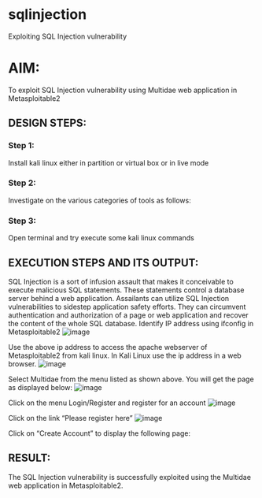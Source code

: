 # sqlinjection
Exploiting SQL Injection vulnerability

# AIM:
To exploit SQL Injection vulnerability using Multidae web application in Metasploitable2

## DESIGN STEPS:

### Step 1:

Install kali linux either in partition or virtual box or in live mode


### Step 2:

Investigate on the various categories of tools as follows:

### Step 3:

Open terminal and try execute some kali linux commands

## EXECUTION STEPS AND ITS OUTPUT:
SQL Injection is a sort of infusion assault that makes it conceivable to execute malicious SQL statements. These statements control a database server behind a web application. Assailants can utilize SQL Injection vulnerabilities to sidestep application safety efforts. They can circumvent authentication and authorization of a page or web application and recover the content of the whole SQL database. Identify IP address using ifconfig in Metasploitable2
![image](https://github.com/Sahithya373/sqlinjection/assets/147017926/3242ef5b-2cad-420a-b6d7-e5882ce17ebd)

Use the above ip address to access the apache webserver of Metasploitable2 from kali linux. In Kali Linux use the ip address in a web browser.
![image](https://github.com/Sahithya373/sqlinjection/assets/147017926/1a70bb63-70f4-4fe8-aa15-221adb647146)

Select Multidae from the menu listed as shown above. You will get the page as displayed below:
![image](https://github.com/Sahithya373/sqlinjection/assets/147017926/7f3d61d4-ed84-475d-a627-995dc8803656)

Click on the menu Login/Register and register for an account
![image](https://github.com/Sahithya373/sqlinjection/assets/147017926/9e405eee-bba2-44bf-a987-c71239fb56a4)

Click on the link “Please register here”
![image](https://github.com/Sahithya373/sqlinjection/assets/147017926/5e3f84b8-6032-4a4d-9abf-7d40108a7541)

Click on “Create Account” to display the following page:













## RESULT:
The SQL Injection vulnerability is successfully exploited using the Multidae web application in Metasploitable2.
